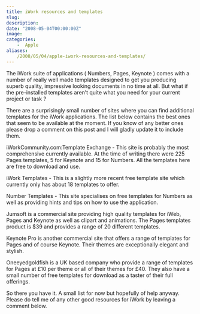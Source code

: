 ```yaml
---
title: iWork resources and templates
slug: 
description: 
date: "2008-05-04T00:00:00Z"
image: 
categories:
    -  Apple
aliases:
    /2008/05/04/apple-iwork-resources-and-templates/
---
```

The iWork suite of applications ( Numbers, Pages, Keynote ) comes with a number of really well made templates designed to get you producing superb quality, impressive looking documents in no time at all. But what if the pre-installed templates aren’t quite what you need for your current project or task ?

There are a surprisingly small number of sites where you can find additional templates for the iWork applications. The list below contains the best ones that seem to be available at the moment. If you know of any better ones please drop a comment on this post and I will gladly update it to include them.

iWorkCommunity.com:Template Exchange - This site is probably the most comprehensive currently available. At the time of writing there were 225 Pages templates, 5 for Keynote and 15 for Numbers. All the templates here are free to download and use.

iWork Templates - This is a slightly more recent free template site which currently only has about 18 templates to offer.

Number Templates - This site specialises on free templates for Numbers as well as providing hints and tips on how to use the application.

Jumsoft is a commercial site providing high quality templates for iWeb, Pages and Keynote as well as clipart and animations. The Pages templates product is $39 and provides a range of 20 different templates.

Keynote Pro is another commercial site that offers a range of templates for Pages and of course Keynote. Their themes are exceptionally elegant and stylish.

Oneeyedgoldfish is a UK based company who provide a range of templates for Pages at £10 per theme or all of their themes for £40. They also have a small number of free templates for download as a taster of their full offerings.

So there you have it. A small list for now but hopefully of help anyway. Please do tell me of any other good resources for iWork by leaving a comment below.
